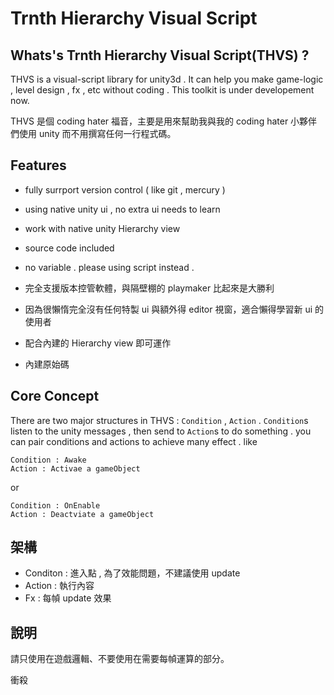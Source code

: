 Trnth Hierarchy Visual Script
=============================

Whats's Trnth Hierarchy Visual Script(THVS) ?
-------

THVS is a visual-script library for unity3d . It can help you make game-logic , level design , fx , etc without coding . This toolkit is under developement now.

THVS 是個 coding hater 福音，主要是用來幫助我與我的 coding hater 小夥伴們使用 unity 而不用撰寫任何一行程式碼。

Features 
--------

- fully surrport version control ( like git , mercury )
- using native unity ui , no extra ui needs to learn 
- work with native unity Hierarchy view
- source code included
- no variable . please using script instead .

- 完全支援版本控管軟體，與隔壁棚的 playmaker 比起來是大勝利
- 因為很懶惰完全沒有任何特製 ui 與額外得 editor 視窗，適合懶得學習新 ui 的使用者
- 配合內建的 Hierarchy view 即可運作
- 內建原始碼

Core Concept 
------------

There are two major structures in THVS : `Condition` , `Action` . `Condition`s listen to the unity messages , then send to `Action`s to do something . you can pair conditions and actions to achieve many effect . like 

	Condition : Awake
	Action : Activae a gameObject  

or 

	Condition : OnEnable
	Action : Deactviate a gameObject


架構
--------

- Conditon : 進入點 , 為了效能問題，不建議使用 update 
- Action : 執行內容
- Fx : 每幀 update 效果

說明
-----

請只使用在遊戲邏輯、不要使用在需要每幀運算的部分。

衝殺